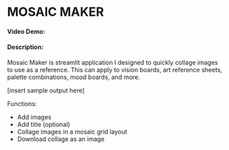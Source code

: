 # MOSAIC MAKER
#### Video Demo:
#### Description:
Mosaic Maker is streamlit application I designed to quickly collage images to use as a reference. This can apply to vision boards, art reference sheets, palette combinations, mood boards, and more.

[insert sample output here]

Functions:
- Add images
- Add title (optional)
- Collage images in a mosaic grid layout
- Download collage as an image